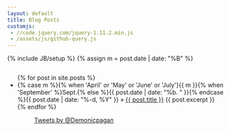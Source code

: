 ```yaml
---
layout: default
title: Blog Posts
customjs:
 - //code.jquery.com/jquery-1.11.2.min.js
 - /assets/js/github-query.js
---
```

{% include JB/setup %}
{% assign m = post.date | date: "%B" %}

<div class="row">
	<div class="large-8 columns">
		<ul class="posts-list">
			{% for post in site.posts %}
				<li>
					<span>{% case m %}{% when 'April' or 'May' or 'June' or 'July'}{{ m }}{% when 'September' %}Sept.{% else %}{{ post.date | date: "%b. " }}{% endcase %}{{ post.date | date: "%-d, %Y" }}</span> &raquo; <a href="{{ post.url }}">{{ post.title }}</a>
					{{ post.excerpt }}
				</li>
			{% endfor %}
		</ul>
	</div>
	<div class="large-4 columns">
		<div id="github_user_badge"></div>
		<div id="github_user_badge2"></div>
		<br /><br />
		<div id="twitter-tweet-dp">
			<a class="twitter-timeline" href="https://twitter.com/Demonicpagan" data-widget-id="436373017250115584">Tweets by @Demonicpagan</a>
<script>!function(d,s,id){var js,fjs=d.getElementsByTagName(s)[0],p=/^http:/.test(d.location)?'http':'https';if(!d.getElementById(id)){js=d.createElement(s);js.id=id;js.src=p+"://platform.twitter.com/widgets.js";fjs.parentNode.insertBefore(js,fjs);}}(document,"script","twitter-wjs");</script>
		</div>
	</div>
</div>